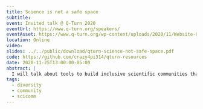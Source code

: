 ```yaml
---
title: Science is not a safe space
subtitle: 
event: Invited talk @ Q-Turn 2020
eventUrl: https://www.q-turn.org/speakers/
eventAsset: https://www.q-turn.org/wp-content/uploads/2020/11/Website-Q-turn-pdf-timetable_nov25.pdf
location: Online
video: 
slides: ../../public/download/qturn-science-not-safe-space.pdf
code: https://github.com/crazy4pi314/qturn-resources
date: 2020-11-25T13:00:00-05:00
abstract: |
  I will talk about tools to build inclusive scientific communities that are also safe spaces. All the links cited in the presentation as well as some helpful additional resources can be found at https://github.com/crazy4pi314/qturn-resources.
tags:
  - diversity
  - community
  - scicomm
---
```

